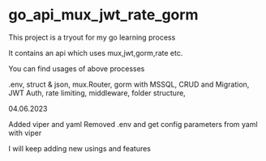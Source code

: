# go_api_mux_jwt_rate_gorm

This project is a tryout for my go learning process

It contains an api which uses mux,jwt,gorm,rate etc.

You can find usages of above processes

.env,
struct & json,
mux.Router,
gorm with MSSQL,
CRUD and Migration,
JWT Auth,
rate limiting,
middleware,
folder structure,


04.06.2023

Added viper and yaml
Removed .env and get config parameters from yaml with viper

I will keep adding new usings and features

